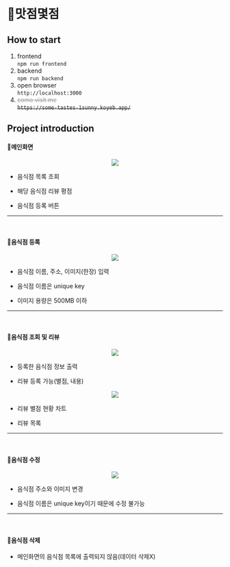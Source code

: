 # 🌝맛점몇점<br>
## How to start
1. frontend<br>
`npm run frontend`
2. backend<br>
`npm run backend`
3. open browser<br>
`http://localhost:3000`
4. <span style="color:#979797;">~~come visit me~~</span><br>
~~`https://some-tastes-1sunny.koyeb.app/`~~
<!-- <a href="https://some-tastes-1sunny.koyeb.app/">
  `https://some-tastes-1sunny.koyeb.app/`
</a> -->

## Project introduction
#### 📌메인화면
<p align="center">
  <img src="https://user-images.githubusercontent.com/55904021/209618000-48fdff14-1384-4179-a6d8-56abdcb558f6.png"/>
</p>

- 음식점 목록 조회

- 해당 음식점 리뷰 평점

- 음식점 등록 버튼
<hr/><br/>

#### 📌음식점 등록
<p align="center">
  <img src="https://user-images.githubusercontent.com/55904021/209618954-5cda8f0a-12c2-4d3d-90b3-98f13e002717.png"/>
</p>

- 음식점 이름, 주소, 이미지(한장) 입력

- 음식점 이름은 unique key

- 이미지 용량은 500MB 이하
<hr/><br/>

#### 📌음식점 조회 및 리뷰
<p align="center">
  <img src="https://user-images.githubusercontent.com/55904021/209619980-3d68027b-355b-4347-933e-6fe97a4680d1.png"/>
</p>

- 등록한 음식점 정보 출력

- 리뷰 등록 가능(별점, 내용)

<p align="center">
  <img src="https://user-images.githubusercontent.com/55904021/209620167-42514dd5-494e-426c-a7a7-770021a5e016.png"/>
</p>

- 리뷰 별점 현황 차트

- 리뷰 목록

<hr/><br/>

#### 📌음식점 수정
<p align="center">
  <img src="https://user-images.githubusercontent.com/55904021/209621394-de06cf68-b676-4422-90a0-68914078f6a1.png"/>
</p>

- 음식점 주소와 이미지 변경

- 음식점 이름은 unique key이기 때문에 수정 불가능
<hr/><br/>

#### 📌음식점 삭제
- 메인화면의 음식점 목록에 출력되지 않음(데이터 삭제X)

